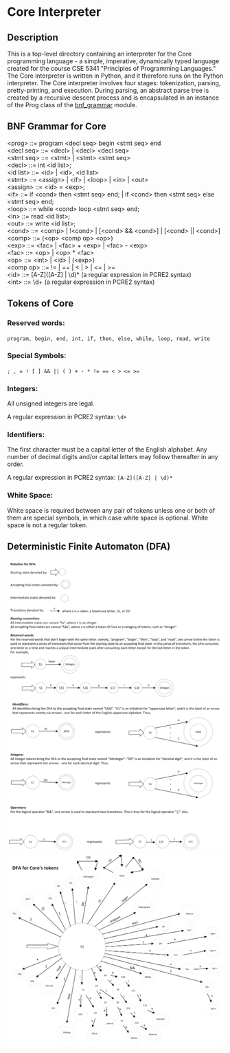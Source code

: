 # Core Interpreter

## Description

This is a top-level directory containing an interpreter for the Core 
programming language - a simple, imperative, dynamically typed language 
created for the course CSE 5341 "Principles of Programming Languages." The 
Core interpreter is written in Python, and it therefore runs on the Python 
interpreter. The Core interpreter involves four stages: tokenization, parsing, 
pretty-printing, and execution. During parsing, an abstract parse tree is
created by a recursive descent process and is encapsulated in an instance of 
the Prog class of the [bnf_grammar](src/bnf_grammar.py) module.

## BNF Grammar for Core

\<prog> ::= program \<decl seq> begin \<stmt seq> end  
\<decl seq> ::= \<decl> | \<decl> \<decl seq>  
\<stmt seq> ::= \<stmt> | \<stmt> \<stmt seq>  
\<decl> ::= int \<id list>;  
\<id list> ::= \<id> | \<id>, \<id list>  
\<stmt> ::= \<assign> | \<if> | \<loop> | \<in> | \<out>  
\<assign> ::= \<id> = \<exp>;  
\<if> ::= if \<cond> then \<stmt seq> end; | if \<cond> then \<stmt seq> else 
\<stmt seq> end;  
\<loop> ::= while \<cond> loop \<stmt seq> end;  
\<in> ::= read \<id list>;  
\<out> ::= write \<id list>;  
\<cond> ::= \<comp> | !\<cond> | [\<cond> && \<cond>] | [\<cond> || \<cond>]  
\<comp> ::= (\<op> \<comp op> \<op>)  
\<exp> ::= \<fac> | \<fac> + \<exp> | \<fac> - \<exp>  
\<fac> ::= \<op> | \<op> * \<fac>  
\<op> ::= \<int> | \<id> | (\<exp>)  
\<comp op> ::= != | == | < | > | <= | >=  
\<id> ::= \[A-Z]([A-Z] | \d)\* (a regular expression in PCRE2 syntax)  
\<int> ::= \d+ (a regular expression in PCRE2 syntax)  

## Tokens of Core

### Reserved words:  
`program, begin, end, int, if, then, else, while, loop, read, write`

### Special Symbols:
`; , = ! [ ] && || ( ) + - * != == < > <= >=`

### Integers:
All unsigned integers are legal.  

A regular expression in PCRE2 syntax: `\d+`

### Identifiers:
The first character must be a capital letter of the English alphabet. Any 
number of decimal digits and/or capital letters may follow thereafter in any 
order.  

A regular expression in PCRE2 syntax: `[A-Z]([A-Z] | \d)*`

### White Space:
White space is required between any pair of tokens unless one or both of them 
are special symbols, in which case white space is optional. White space is not 
a regular token.

## Deterministic Finite Automaton (DFA)

![DFA key page 1](docs/diagrams/dfa_page_1.png)
![DFA key page 2](docs/diagrams/dfa_page_2.png)
![DFA diagram](docs/diagrams/dfa_page_3.png)
